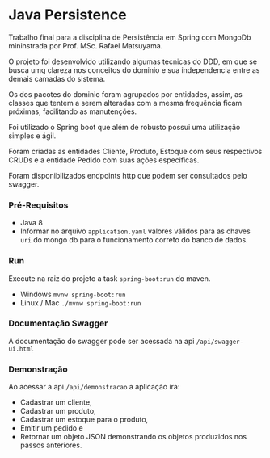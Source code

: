 # Java Persistence

 Trabalho final para a disciplina de Persistência em Spring com MongoDb mininstrada por Prof. MSc. Rafael Matsuyama. <p>
 
 O projeto foi desenvolvido utilizando algumas tecnicas do DDD, em que se busca umq clareza
 nos conceitos do dominio e sua independencia entre as demais camadas
 do sistema.<p>
 Os dos pacotes do dominio foram agrupados por entidades, assim, as classes que tentem a 
 serem alteradas com a mesma frequência ficam próximas, facilitando as manutenções.<p>
 Foi utilizado o Spring boot que além de robusto possui uma utilização simples e ágil.<p>
 Foram criadas as entidades Cliente, Produto, Estoque com seus respectivos CRUDs 
 e a entidade Pedido com suas ações especificas.<p>
 Foram disponibilizados endpoints http que podem ser consultados pelo swagger.<p> 

### Pré-Requisitos
- Java 8
- Informar no arquivo `application.yaml` valores válidos para as chaves `uri` do mongo db para 
o funcionamento correto do banco de dados.

### Run
Execute na raiz do projeto a task `spring-boot:run` do maven.

- Windows
  `mvnw spring-boot:run`
- Linux / Mac
  `./mvnw spring-boot:run`
  
### Documentação Swagger
A documentação do swagger pode ser acessada na api `/api/swagger-ui.html`

### Demonstração  
Ao acessar a api `/api/demonstracao` a aplicação ira:
- Cadastrar um cliente,
- Cadastrar um produto,
- Cadastrar um estoque para o produto,
- Emitir um pedido e
- Retornar um objeto JSON demonstrando os objetos produzidos nos passos anteriores.


